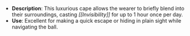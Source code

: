 - **Description**: This luxurious cape allows the wearer to briefly blend into their surroundings, casting _[[Invisibility]]_ for up to 1 hour once per day.
- **Use**: Excellent for making a quick escape or hiding in plain sight while navigating the ball.